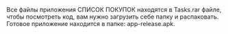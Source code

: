 Все файлы приложения СПИСОК ПОКУПОК находятся в Tasks.rar файле, чтобы посмотреть код, вам нужно загрузить себе папку и распаковать.
Готовое приложение находится в папке: app-release.apk.
